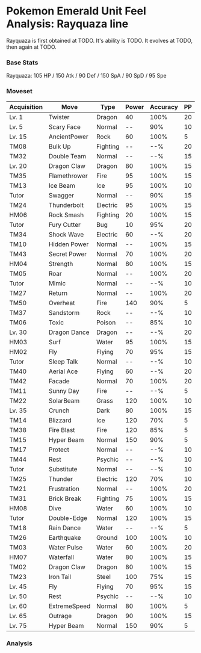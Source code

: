 # Pokemon Emerald Unit Feel Analysis: Rayquaza line

Rayquaza is first obtained at TODO. It's ability is TODO. It evolves at TODO, then again at TODO.

### Base Stats

Rayquaza: 105 HP / 150 Atk / 90 Def / 150 SpA / 90 SpD / 95 Spe

### Moveset

|Acquisition|Move        |Type    |Power|Accuracy|PP |
|---        |---         |---     |---  |---     |---|
|Lv. 1      |Twister     |Dragon  |40   |100%    |20 |
|Lv. 5      |Scary Face  |Normal  |--   |90%     |10 |
|Lv. 15     |AncientPower|Rock    |60   |100%    |5  |
|TM08       |Bulk Up     |Fighting|--   |--%     |20 |
|TM32       |Double Team |Normal  |--   |--%     |15 |
|Lv. 20     |Dragon Claw |Dragon  |80   |100%    |15 |
|TM35       |Flamethrower|Fire    |95   |100%    |15 |
|TM13       |Ice Beam    |Ice     |95   |100%    |10 |
|Tutor      |Swagger     |Normal  |--   |90%     |15 |
|TM24       |Thunderbolt |Electric|95   |100%    |15 |
|HM06       |Rock Smash  |Fighting|20   |100%    |15 |
|Tutor      |Fury Cutter |Bug     |10   |95%     |20 |
|TM34       |Shock Wave  |Electric|60   |--%     |20 |
|TM10       |Hidden Power|Normal  |--   |100%    |15 |
|TM43       |Secret Power|Normal  |70   |100%    |20 |
|HM04       |Strength    |Normal  |80   |100%    |15 |
|TM05       |Roar        |Normal  |--   |100%    |20 |
|Tutor      |Mimic       |Normal  |--   |--%     |10 |
|TM27       |Return      |Normal  |--   |100%    |20 |
|TM50       |Overheat    |Fire    |140  |90%     |5  |
|TM37       |Sandstorm   |Rock    |--   |--%     |10 |
|TM06       |Toxic       |Poison  |--   |85%     |10 |
|Lv. 30     |Dragon Dance|Dragon  |--   |--%     |20 |
|HM03       |Surf        |Water   |95   |100%    |15 |
|HM02       |Fly         |Flying  |70   |95%     |15 |
|Tutor      |Sleep Talk  |Normal  |--   |--%     |10 |
|TM40       |Aerial Ace  |Flying  |60   |--%     |20 |
|TM42       |Facade      |Normal  |70   |100%    |20 |
|TM11       |Sunny Day   |Fire    |--   |--%     |5  |
|TM22       |SolarBeam   |Grass   |120  |100%    |10 |
|Lv. 35     |Crunch      |Dark    |80   |100%    |15 |
|TM14       |Blizzard    |Ice     |120  |70%     |5  |
|TM38       |Fire Blast  |Fire    |120  |85%     |5  |
|TM15       |Hyper Beam  |Normal  |150  |90%     |5  |
|TM17       |Protect     |Normal  |--   |--%     |10 |
|TM44       |Rest        |Psychic |--   |--%     |10 |
|Tutor      |Substitute  |Normal  |--   |--%     |10 |
|TM25       |Thunder     |Electric|120  |70%     |10 |
|TM21       |Frustration |Normal  |--   |100%    |20 |
|TM31       |Brick Break |Fighting|75   |100%    |15 |
|HM08       |Dive        |Water   |60   |100%    |10 |
|Tutor      |Double-Edge |Normal  |120  |100%    |15 |
|TM18       |Rain Dance  |Water   |--   |--%     |5  |
|TM26       |Earthquake  |Ground  |100  |100%    |10 |
|TM03       |Water Pulse |Water   |60   |100%    |20 |
|HM07       |Waterfall   |Water   |80   |100%    |15 |
|TM02       |Dragon Claw |Dragon  |80   |100%    |15 |
|TM23       |Iron Tail   |Steel   |100  |75%     |15 |
|Lv. 45     |Fly         |Flying  |70   |95%     |15 |
|Lv. 50     |Rest        |Psychic |--   |--%     |10 |
|Lv. 60     |ExtremeSpeed|Normal  |80   |100%    |5  |
|Lv. 65     |Outrage     |Dragon  |90   |100%    |15 |
|Lv. 75     |Hyper Beam  |Normal  |150  |90%     |5  |

### Analysis